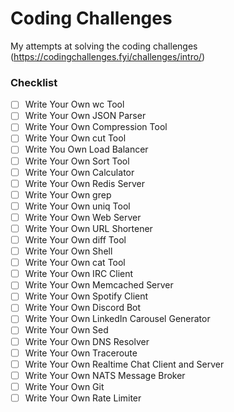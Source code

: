 # Coding Challenges
My attempts at solving the coding challenges (https://codingchallenges.fyi/challenges/intro/)

### Checklist
- [ ] Write Your Own wc Tool
- [ ] Write Your Own JSON Parser
- [ ] Write Your Own Compression Tool
- [ ] Write Your Own cut Tool
- [ ] Write You Own Load Balancer
- [ ] Write Your Own Sort Tool
- [ ] Write Your Own Calculator
- [ ] Write Your Own Redis Server
- [ ] Write Your Own grep
- [ ] Write Your Own uniq Tool
- [ ] Write Your Own Web Server
- [ ] Write Your Own URL Shortener
- [ ] Write Your Own diff Tool
- [ ] Write Your Own Shell
- [ ] Write Your Own cat Tool
- [ ] Write Your Own IRC Client
- [ ] Write Your Own Memcached Server
- [ ] Write Your Own Spotify Client
- [ ] Write Your Own Discord Bot
- [ ] Write Your Own LinkedIn Carousel Generator
- [ ] Write Your Own Sed
- [ ] Write Your Own DNS Resolver
- [ ] Write Your Own Traceroute
- [ ] Write Your Own Realtime Chat Client and Server
- [ ] Write Your Own NATS Message Broker
- [ ] Write Your Own Git
- [ ] Write Your Own Rate Limiter